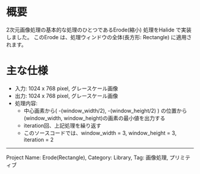 # 概要

2次元画像処理の基本的な処理のひとつであるErode(縮小) 処理をHalide で実装しました。
このErode は、処理ウィンドウの全体(長方形: Rectangle) に適用されます。

# 主な仕様

- 入力: 1024 x 768 pixel, グレースケール画像
- 出力: 1024 x 768 pixel, グレースケール画像
- 処理内容:
  - 中心画素から( -(window_width/2), -(window_height/2) ) の位置から(window_width, window_height)の画素の最小値を出力する  
  - iteration回、上記処理を繰り返す
  - このソースコードでは、window_width = 3, window_height = 3, iteration = 2
---
Project Name: Erode(Rectangle), Category: Library, Tag: 画像処理, プリミティブ
